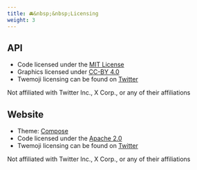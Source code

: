 ```yaml
---
title: 🚘&nbsp;&nbsp;Licensing
weight: 3
---
```


## API

- Code licensed under the [MIT License](https://github.com/custom-twemoji/custom-twemoji-api/blob/main/LICENSE)
- Graphics licensed under [CC-BY 4.0](https://creativecommons.org/licenses/by/4.0/)
- Twemoji licensing can be found on [Twitter](https://twemoji.twitter.com)

Not affiliated with Twitter Inc., X Corp., or any of their affiliations

## Website

- Theme: [Compose](https://github.com/onweru/compose/)
- Code licensed under the [Apache 2.0](https://github.com/custom-twemoji/custom-twemoji-api-website/blob/main/LICENSE)
- Twemoji licensing can be found on [Twitter](https://twemoji.twitter.com)

Not affiliated with Twitter Inc., X Corp., or any of their affiliations

